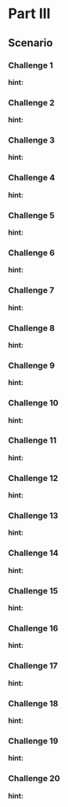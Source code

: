 # Part III

## Scenario



### Challenge 1

__hint:__

### Challenge 2

__hint:__

### Challenge 3

__hint:__

### Challenge 4

__hint:__

### Challenge 5

__hint:__

### Challenge 6

__hint:__

### Challenge 7

__hint:__

### Challenge 8

__hint:__

### Challenge 9

__hint:__

### Challenge 10

__hint:__

### Challenge 11

__hint:__

### Challenge 12

__hint:__

### Challenge 13

__hint:__

### Challenge 14

__hint:__

### Challenge 15

__hint:__

### Challenge 16

__hint:__

### Challenge 17

__hint:__

### Challenge 18

__hint:__

### Challenge 19

__hint:__

### Challenge 20

__hint:__
